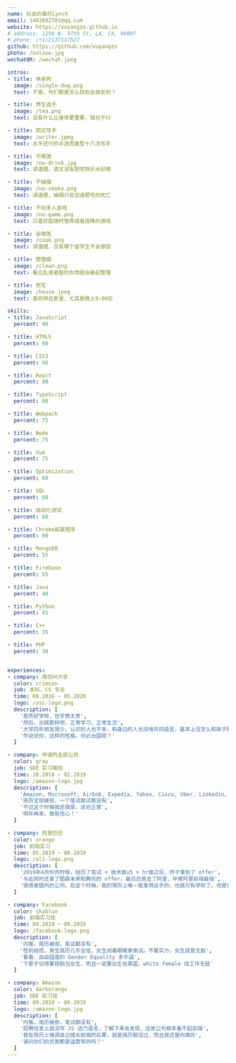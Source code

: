 ```yaml
---
name: 社会的毒打Lynch
email: 1403892781@qq.com
website: https://xuyangzo.github.io
# address: 1250 W. 37th St, LA, CA, 90007
# phone: (+1)2137137527
github: https://github.com/xuyangzo
photo: /nolove.jpg
wechatQR: /wechat.jpeg

intros:
- title: 单身狗
  image: /single-dog.png
  text: 不是，你们都是怎么找到女朋友的？

- title: 养生选手
  image: /tea.png
  text: 没有什么比身体更重要，钱也不行

- title: 网文写手
  image: /writer.jpeg
  text: 水平还行的半途而废型十八流写手

- title: 不喝酒
  image: /no-drink.jpg
  text: 讲道理，酒又没有肥宅快乐水好喝

- title: 不抽烟
  image: /no-smoke.png
  text: 讲道理，抽烟只会加速肥宅的死亡

- title: 不玩多人游戏
  image: /no-game.png
  text: 只喜欢能随时暂停或者投降的游戏

- title: 会做饭
  image: /cook.png
  text: 讲道理，没有哪个留学生不会做饭

- title: 整理癖
  image: /clean.png
  text: 看见乱或者脏的东西就会暴起整理

- title: 死宅
  image: /house.jpeg
  text: 喜欢待在家里，尤其是晚上9:00后

skills:
- title: JavaScript
  percent: 90

- title: HTML5
  percent: 90

- title: CSS3
  percent: 90

- title: React
  percent: 80

- title: TypeScript
  percent: 80

- title: Webpack
  percent: 75

- title: Node
  percent: 75

- title: Vue
  percent: 75

- title: Optimization
  percent: 60

- title: SQL
  percent: 60

- title: 自动化测试
  percent: 60

- title: Chrome拓展程序
  percent: 60

- title: MongoDB
  percent: 55

- title: Firebase
  percent: 55

- title: Java
  percent: 40

- title: Python
  percent: 45

- title: C++
  percent: 35

- title: PHP
  percent: 30


experiences:
- company: 南加州大学
  color: crimson
  job: 本科，CS 专业
  time: 08.2016 ~ 05.2020
  logo: /usc-logo.png
  description: [
    '是所好学校，但学费太贵',
    '然后，也就那样吧，正常学习，正常生活',
    '大学四年朋友很少，认识的人也不多，和身边的人也没啥共同语言，基本上没怎么和妹子聊天过，完全处于圈地自萌的状态',
    '你说说你，这样的性格，何必出国呢？'
  ]

- company: 申请的全部公司
  color: gray
  job: SDE 实习被拒
  time: 10.2018 ~ 02.2019
  logo: /amazon-logo.jpg
  description: [
    'Amazon, Microsoft, Airbnb, Expedia, Yahoo, Cisco, Uber, Linkedin, Twitch, Bloomberg, Hulu, Netflix, Twitter 等80余家公司', 
    '简历全部被拒，一个笔试面试都没有', 
    '不过这个时候我还很菜，这也正常',
    '明年再来，我有信心！'
  ]

- company: 阿里巴巴
  color: orange
  job: 前端实习
  time: 05.2019 ~ 08.2019
  logo: /ali-logo.png
  description: [
    '2019年4月份的时候，经历了笔试 + 技术面x5 + hr面之后，终于拿到了 offer',
    '与此同时还拿了图森未来和腾讯的 offer，最后还是去了阿里，毕竟阿里前端最强',
    '很感谢国内的公司。在这个时候，我的简历上唯一能拿得出手的，也就只有学校了。但是头条、阿里、腾讯这些大公司还是愿意给我面试。真的很感激。那个时候我知道自己明明是有实力的，在北美却一个面试都拿不到，差一点就直接万念俱灰了'
  ]

- company: Facebook
  color: skyblue
  job: 前端实习挂
  time: 09.2019 ~ 09.2019
  logo: /facebook-logo.png
  description: [
    '内推，简历被拒，笔试都没有',
    '性别歧视，男生简历几乎全挂，女生闭着眼睛拿面试。不看实力，女生就是无敌',
    '看看，自由国度的 Gender Equality 多牛逼',
    '下辈子记得要投胎当女生，而且一定要出生在美国，white female 找工作无敌'
  ]

- company: Amazon
  color: darkorange
  job: SDE 实习挂
  time: 09.2019 ~ 09.2019
  logo: /amazon-logo.jpg
  description: [
    '内推，简历被拒，笔试都没有',
    '招聘信息上就没写 JS 这门语言，了解下来会发现，这家公司根本看不起前端',
    '我在简历上强调自己擅长前端的后果，就是简历都没过，而且我还是内推的',
    '请问你们的页面都是运营写的吗？'
  ]
---
```


<Resume />